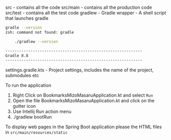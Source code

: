 src - contains all the code
src/main - contains all the production code
src/test - contains all the test code
gradlew - Gradle wrapper - A shell script that launches gradle
```bash
gradle --version
zsh: command not found: gradle

    ./gradlew --version

------------------------------------------------------------
Gradle 8.8
------------------------------------------------------------
```
settings.gradle.kts - Project settings, includes the name of the project, submodules etc

To run the application
1. Right Click on BookmarksMizoMasaruApplication.kt and select `Run`
2. Open the file BookmarksMizoMasaruApplication.kt and click on the gutter icon
3. Use Intellij Run action menu
4. ./gradlew bootRun


To display web pages in the Spring Boot application please the HTML files in `src/main/resources/static`